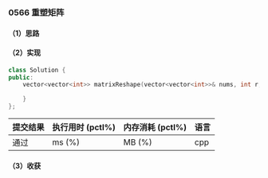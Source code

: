 ### 0566 重塑矩阵

#### （1）思路

#### （2）实现

```cpp
class Solution {
public:
    vector<vector<int>> matrixReshape(vector<vector<int>>& nums, int r, int c) {

    }
};
```

| 提交结果 | 执行用时 (pctl%) | 内存消耗 (pctl%) | 语言 |
|:---------|:-----------------|:-----------------|:-----|
| 通过     |  ms (%)   |  MB (%)  | cpp  |

#### （3）收获
